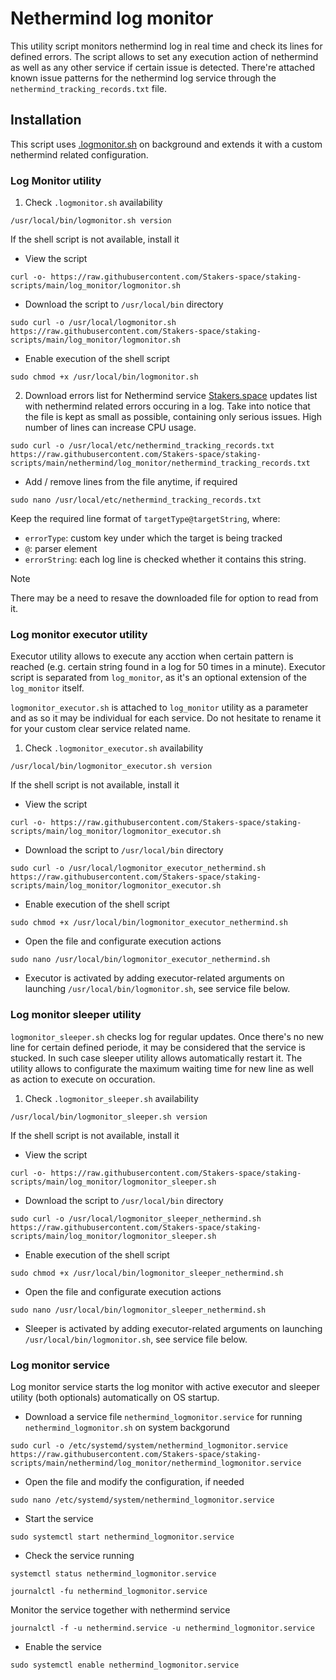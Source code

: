 # Nethermind log monitor

This utility script monitors nethermind log in real time and check its lines for defined errors. The script allows to set any execution action of nethermind as well as any other service if certain issue is detected. There're attached known issue patterns for the nethermind log service through the `nethermind_tracking_records.txt` file.

## Installation
This script uses [.logmonitor.sh](https://github.com/Stakers-space/staking-scripts/tree/main/log_monitor) on background and extends it with a custom nethermind related configuration.
### Log Monitor utility
1. Check `.logmonitor.sh` availability
```
/usr/local/bin/logmonitor.sh version
```
If the shell script is not available, install it
- View the script
```
curl -o- https://raw.githubusercontent.com/Stakers-space/staking-scripts/main/log_monitor/logmonitor.sh
```
- Download the script to `/usr/local/bin` directory
```
sudo curl -o /usr/local/logmonitor.sh https://raw.githubusercontent.com/Stakers-space/staking-scripts/main/log_monitor/logmonitor.sh
```
- Enable execution of the shell script
```
sudo chmod +x /usr/local/bin/logmonitor.sh
```

2. Download errors list for Nethermind service
[Stakers.space](https://stakers.space) updates list with nethermind related errors occuring in a log. Take into notice that the file is kept as small as possible, containing only serious issues. High number of lines can increase CPU usage.
```
sudo curl -o /usr/local/etc/nethermind_tracking_records.txt https://raw.githubusercontent.com/Stakers-space/staking-scripts/main/nethermind/log_monitor/nethermind_tracking_records.txt
```
- Add / remove lines from the file anytime, if required
```
sudo nano /usr/local/etc/nethermind_tracking_records.txt
```
Keep the required line format of `targetType@targetString`, where:
- `errorType`: custom key under which the target is being tracked
- `@`: parser element
- `errorString`: each log line is checked whether it contains this string.
> [!NOTE]
> There may be a need to resave the downloaded file for option to read from it.

### Log monitor executor utility
Executor utility allows to execute any acction when certain pattern is reached (e.g. certain string found in a log for 50 times in a minute). Executor script is separated from `log_monitor`, as it's an optional extension of the `log_monitor` itself.

`logmonitor_executor.sh` is attached to `log_monitor` utility as a parameter and as so it may be individual for each service. Do not hesitate to rename it for your custom clear service related name.

1. Check `.logmonitor_executor.sh` availability
```
/usr/local/bin/logmonitor_executor.sh version
```
If the shell script is not available, install it
- View the script
```
curl -o- https://raw.githubusercontent.com/Stakers-space/staking-scripts/main/log_monitor/logmonitor_executor.sh
```
- Download the script to `/usr/local/bin` directory
```
sudo curl -o /usr/local/logmonitor_executor_nethermind.sh https://raw.githubusercontent.com/Stakers-space/staking-scripts/main/log_monitor/logmonitor_executor.sh
```
- Enable execution of the shell script
```
sudo chmod +x /usr/local/bin/logmonitor_executor_nethermind.sh
```
- Open the file and configurate execution actions
```
sudo nano /usr/local/bin/logmonitor_executor_nethermind.sh
```
- Executor is activated by adding executor-related arguments on launching `/usr/local/bin/logmonitor.sh`, see service file below.

### Log monitor sleeper utility
`logmonitor_sleeper.sh` checks log for regular updates. Once there's no new line for certain defined periode, it may be considered that the service is stucked. In such case sleeper utility allows automatically restart it. The utility allows to configurate the maximum waiting time for new line as well as action to execute on occuration.

1. Check `.logmonitor_sleeper.sh` availability
```
/usr/local/bin/logmonitor_sleeper.sh version
```
If the shell script is not available, install it
- View the script
```
curl -o- https://raw.githubusercontent.com/Stakers-space/staking-scripts/main/log_monitor/logmonitor_sleeper.sh
```
- Download the script to `/usr/local/bin` directory
```
sudo curl -o /usr/local/logmonitor_sleeper_nethermind.sh https://raw.githubusercontent.com/Stakers-space/staking-scripts/main/log_monitor/logmonitor_sleeper.sh
```
- Enable execution of the shell script
```
sudo chmod +x /usr/local/bin/logmonitor_sleeper_nethermind.sh
```
- Open the file and configurate execution actions
```
sudo nano /usr/local/bin/logmonitor_sleeper_nethermind.sh
```
- Sleeper is activated by adding executor-related arguments on launching `/usr/local/bin/logmonitor.sh`, see service file below.


### Log monitor service
Log monitor service starts the log monitor with active executor and sleeper utility (both optionals) automatically on OS startup.


- Download a service file `nethermind_logmonitor.service` for running `nethermind_logmonitor.sh` on system backgorund
```
sudo curl -o /etc/systemd/system/nethermind_logmonitor.service https://raw.githubusercontent.com/Stakers-space/staking-scripts/main/nethermind/log_monitor/nethermind_logmonitor.service
```
- Open the file and modify the configuration, if needed
```
sudo nano /etc/systemd/system/nethermind_logmonitor.service
```
- Start the service
```
sudo systemctl start nethermind_logmonitor.service
```
- Check the service running
```
systemctl status nethermind_logmonitor.service
```
```
journalctl -fu nethermind_logmonitor.service
```
Monitor the service together with nethermind service
```
journalctl -f -u nethermind.service -u nethermind_logmonitor.service
```

- Enable the service
```
sudo systemctl enable nethermind_logmonitor.service
```